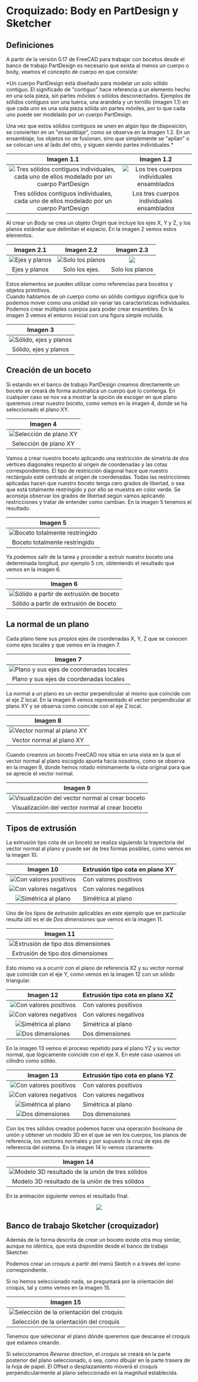 # Croquizado: Body en PartDesign y Sketcher

## Definiciones

A partir de la versión 0.17 de FreeCAD para trabajar con bocetos desde el banco de trabajo PartDesign es necesario que exista al menos un cuerpo o body, veamos el concepto de cuerpo en que consiste:  

*Un cuerpo PartDesign está diseñado para modelar un solo sólido contiguo. El significado de "contiguo" hace referencia a un elemento hecho en una sola pieza, sin partes móviles o sólidos desconectados. Ejemplos de sólidos contiguos son una tuerca, una arandela y un tornillo (imagen 1.1) en que cada uno es una sola pieza sólida sin partes móviles, por lo que cada uno puede ser modelado por un cuerpo PartDesign.

Una vez que estos sólidos contiguos se unen en algún tipo de disposición, se convierten en un "ensamblaje", como se observa en la imagen 1.2. En un ensamblaje, los objetos no se fusionan, sino que simplemente se "apilan" o se colocan uno al lado del otro, y siguen siendo partes individuales.*  

| Imagen 1.1 | Imagen 1.2 |  
|:-:|:-:|  
| ![Tres sólidos contiguos individuales, cada uno de ellos modelado por un cuerpo PartDesign](../img/01/01-1_1.png) | ![Los tres cuerpos individuales ensamblados](../img/01/01-1_2.png) | 
| Tres sólidos contiguos individuales, cada uno de ellos modelado por un cuerpo PartDesign | Los tres cuerpos individuales ensamblados |

Al crear un *Body* se crea un objeto *Origin* que incluye los ejes X, Y y Z, y los planos estándar que delimitan el espacio. En la imagen 2 vemos estos elementos.  

| Imagen 2.1 | Imagen 2.2 | Imagen 2.3 |
|:-:|:-:|:-:|
| ![Ejes y planos](../img/01/01-2_1.png) | ![Solo los planos](../img//01/01-2_2.png) | ![](../img/01/01-2_3.png) |
| Ejes y planos | Solo los ejes.  | Solo los planos |  

Estos elementos se pueden utilizar como referencias para bocetos y objetos primitivos.  
Cuando hablamos de un cuerpo como un sólido contiguo significa que lo podemos mover como una unidad sin variar las características individuales. Podemos crear múltiples cuerpos para poder crear ensambles. En la imagen 3 vemos el entorno inicial con una figura simple incluida.
<center>  

| Imagen 3 | 
|:-:|  
| ![Sólido, ejes y planos ](../img/01/01-3.png) | 
| Sólido, ejes y planos  |

</center>

## Creación de un boceto
Si estando en el banco de trabajo PartDesign creamos directamente un boceto se creará de forma automática un cuerpo que lo contenga. En cualquier caso se nos va a mostrar la opción de escoger en que plano queremos crear nuestro boceto, como vemos en la imagen 4, donde se ha seleccionado el plano XY.  

<center>

| Imagen 4 | 
|:-:|  
| ![Selección de plano XY](../img/01/01-4.png) | 
| Selección de plano XY  |

</center>

Vamos a crear nuestro boceto aplicando una restricción de simetría de dos vértices diagonales respecto al origen de coordenadas y las cotas correspondientes. El tipo de restricción diagonal hace que nuestro rectángulo esté centrado al origen de coordenadas. Todas las restricciones aplicadas hacen que nuestro boceto tenga cero grados de libertad, o sea que está totalmente restringido y por ello se muestra en color verde. Se aconseja observar los grados de libertad según vamos aplicando restricciones y tratar de entender como cambian. En la imagen 5 tenemos el resultado.

<center>

| Imagen 5 | 
|:-:|  
| ![Boceto totalmente restringido](../img/01/01-5.png) | 
| Boceto totalmente restringido  |

</center>

Ya podemos salir de la tarea y proceder a extruir nuestro boceto una determinada longitud, por ejemplo 5 cm, obteniendo el resultado que vemos en la imagen 6.

<center>

| Imagen 6 | 
|:-:|  
| ![Sólido a partir de extrusión de boceto](../img/01/01-6.png) | 
| Sólido a partir de extrusión de boceto  |

</center>

## La normal de un plano
Cada plano tiene sus propios ejes de coordenadas X, Y, Z que se conocen como ejes locales y que vemos en la imagen 7.

<center>

| Imagen 7 | 
|:-:|  
| ![Plano y sus ejes de coordenadas locales](../img/01/01-7.png) | 
| Plano y sus ejes de coordenadas locales  |

</center>

La normal a un plano es un vector perpendicular al mismo que coincide con el eje Z local. En la imagen 8 vemos representado el vector perpendicular al plano XY y se observa como coincide con el eje Z local.

<center>

| Imagen 8 | 
|:-:|  
| ![Vector normal al plano XY](../img/01/01-8.png) | 
| Vector normal al plano XY  |

</center>

Cuando creamos un boceto FreeCAD nos sitúa en una vista en la que el vector normal al plano escogido apunta hacia nosotros, como se observa en la imagen 9, donde hemos rotado mínimamente la vista original para que se aprecie el vector normal.

<center>

| Imagen 9 | 
|:-:|  
| ![Visualización del vector normal al crear boceto](../img/01/01-9.png) | 
| Visualización del vector normal al crear boceto   |

</center>

## Tipos de extrusión
La extrusión tipo cota de un boceto se realiza siguiendo la trayectoria del vector normal al plano y puede ser de tres formas posibles, como vemos en la imagen 10.

| Imagen 10 | Extrusión tipo cota en plano XY|
|:-:|---|  
| ![Con valores positivos](../img/01/01-10_1.png) | Con valores positivos   |
| ![Con valores negativos](../img/01/01-10_2.png) | Con valores negativos   |
| ![Simétrica al plano](../img/01/01-10_3.png) | Simétrica al plano   |

Uno de los tipos de extrusión aplicables en este ejemplo que en particular resulta útil es el de *Dos dimensiones* que vemos en la imagen 11.

<center>

| Imagen 11 | 
|:-:|  
| ![Extrusión de tipo dos dimensiones](../img/01/01-11.png) | 
| Extrusión de tipo dos dimensiones   |

</center>

Esto mismo va a ocurrir con el plano de referencia XZ y su vector normal que coincide con el eje Y, como vemos en la imagen 12 con un sólido triangular.

| Imagen 12 | Extrusión tipo cota en plano XZ|
|:-:|---|  
| ![Con valores positivos](../img/01/01-12_1.png) | Con valores positivos   |
| ![Con valores negativos](../img/01/01-12_2.png) | Con valores negativos   |
| ![Simétrica al plano](../img/01/01-12_3.png) | Simétrica al plano   |
| ![Dos dimensiones](../img/01/01-12_4.png) | Dos dimensiones   |

En la imagen 13 vemos el proceso repetido para el plano YZ y su vector normal, que lógicamente coincide con el eje X. En este caso usamos un cilindro como sólido.

| Imagen 13 | Extrusión tipo cota en plano YZ|
|:-:|---|  
| ![Con valores positivos](../img/01/01-13_1.png) | Con valores positivos   |
| ![Con valores negativos](../img/01/01-13_2.png) | Con valores negativos   |
| ![Simétrica al plano](../img/01/01-13_3.png) | Simétrica al plano   |
| ![Dos dimensiones](../img/01/01-13_4.png) | Dos dimensiones   |

Con los tres sólidos creados podemos hacer una operación booleana de unión y obtener un modelo 3D en el que se ven los cuerpos, los planos de referencia, los vectores normales y por supuesto la cruz de ejes de referencia del sistema. En la imagen 14 lo vemos claramente.

<center>

| Imagen 14 | 
|:-:|  
| ![ Modelo 3D resultado de la unión de tres sólidos](../img/01/01-14.png) | 
| Modelo 3D resultado de la unión de tres sólidos   |

</center>

En la animación siguiente vemos el resultado final.

<center>

![](../img/GIF/01a.gif)

</center>

## Banco de trabajo Sketcher (croquizador)

Además de la forma descrita de crear un boceto existe otra muy similar, aunque no idéntica, que está disponible desde el banco de trabajo Sketcher.

Podemos crear un croquis a partir del menú Sketch o a través del icono correspondiente.

Si no hemos seleccionado nada, se preguntará por la orientación del croquis, tal y como vemos en la imagen 15.

<center>

| Imagen 15 | 
|:-:|  
| ![Selección de la orientación del croquis](../img/01/01-15.png) | 
| Selección de la orientación del croquis   |

</center>

Tenemos que selecionar el plano dónde queremos que descanse el croquis que estamos creando.

Si seleccionamos *Reverse direction*, el croquis se creará en la parte posterior del plano seleccionado, o sea, como dibujar en la parte trasera de la hoja de papel. El Offset o desplazamiento moverá el croquis perpendicularmente al plano seleccionado en la magnitud establecida.
